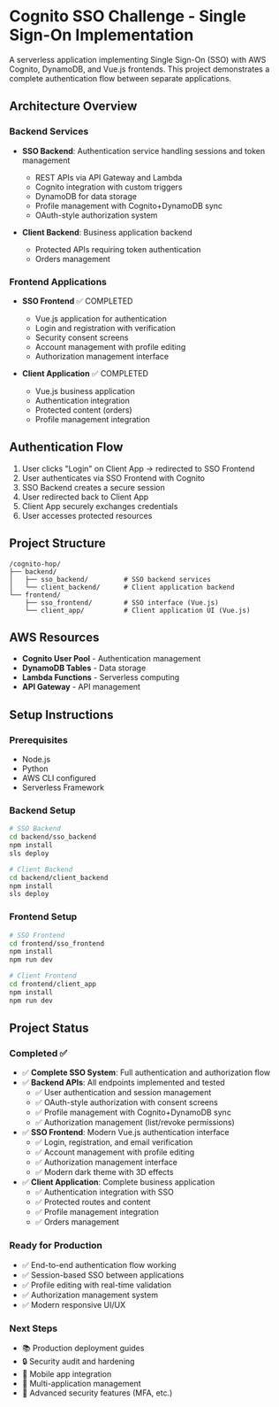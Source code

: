 # Cognito SSO Challenge - Single Sign-On Implementation

A serverless application implementing Single Sign-On (SSO) with AWS Cognito, DynamoDB, and Vue.js frontends. This project demonstrates a complete authentication flow between separate applications.

## Architecture Overview

### Backend Services
- **SSO Backend**: Authentication service handling sessions and token management
  - REST APIs via API Gateway and Lambda
  - Cognito integration with custom triggers
  - DynamoDB for data storage
  - Profile management with Cognito+DynamoDB sync
  - OAuth-style authorization system
  
- **Client Backend**: Business application backend
  - Protected APIs requiring token authentication
  - Orders management

### Frontend Applications
- **SSO Frontend** ✅ COMPLETED
  - Vue.js application for authentication
  - Login and registration with verification
  - Security consent screens
  - Account management with profile editing
  - Authorization management interface
  
- **Client Application** ✅ COMPLETED
  - Vue.js business application
  - Authentication integration
  - Protected content (orders)
  - Profile management integration

## Authentication Flow

1. User clicks "Login" on Client App → redirected to SSO Frontend
2. User authenticates via SSO Frontend with Cognito
3. SSO Backend creates a secure session
4. User redirected back to Client App 
5. Client App securely exchanges credentials
6. User accesses protected resources

## Project Structure

```
/cognito-hop/
├── backend/
│   ├── sso_backend/         # SSO backend services
│   └── client_backend/      # Client application backend
└── frontend/
    ├── sso_frontend/        # SSO interface (Vue.js)
    └── client_app/          # Client application UI (Vue.js)
```

## AWS Resources

- **Cognito User Pool** - Authentication management
- **DynamoDB Tables** - Data storage
- **Lambda Functions** - Serverless computing
- **API Gateway** - API management

## Setup Instructions

### Prerequisites

- Node.js
- Python
- AWS CLI configured
- Serverless Framework

### Backend Setup

```bash
# SSO Backend
cd backend/sso_backend
npm install
sls deploy

# Client Backend
cd backend/client_backend
npm install
sls deploy
```

### Frontend Setup

```bash
# SSO Frontend
cd frontend/sso_frontend
npm install
npm run dev

# Client Frontend
cd frontend/client_app
npm install
npm run dev
```

## Project Status

### Completed ✅
- ✅ **Complete SSO System**: Full authentication and authorization flow
- ✅ **Backend APIs**: All endpoints implemented and tested
  - ✅ User authentication and session management
  - ✅ OAuth-style authorization with consent screens
  - ✅ Profile management with Cognito+DynamoDB sync
  - ✅ Authorization management (list/revoke permissions)
- ✅ **SSO Frontend**: Modern Vue.js authentication interface
  - ✅ Login, registration, and email verification
  - ✅ Account management with profile editing
  - ✅ Authorization management interface
  - ✅ Modern dark theme with 3D effects
- ✅ **Client Application**: Complete business application
  - ✅ Authentication integration with SSO
  - ✅ Protected routes and content
  - ✅ Profile management integration
  - ✅ Orders management

### Ready for Production
- ✅ End-to-end authentication flow working
- ✅ Session-based SSO between applications
- ✅ Profile editing with real-time validation
- ✅ Authorization management system
- ✅ Modern responsive UI/UX

### Next Steps
- 📚 Production deployment guides
- 🔒 Security audit and hardening
- 📱 Mobile app integration
- 👥 Multi-application management
- 🔐 Advanced security features (MFA, etc.)
